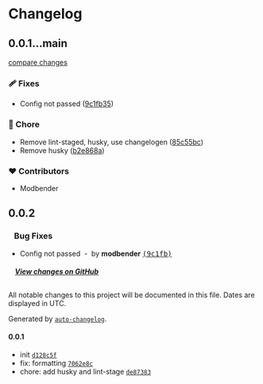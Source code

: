 # Changelog

## 0.0.1...main

[compare changes](https://github.com/modbender/nuxt-toastify/compare/0.0.1...main)

### 🩹 Fixes

- Config not passed ([9c1fb35](https://github.com/modbender/nuxt-toastify/commit/9c1fb35))

### 🏡 Chore

- Remove lint-staged, husky, use changelogen ([85c55bc](https://github.com/modbender/nuxt-toastify/commit/85c55bc))
- Remove husky ([b2e868a](https://github.com/modbender/nuxt-toastify/commit/b2e868a))

### ❤️ Contributors

- Modbender

## 0.0.2

### &nbsp;&nbsp;&nbsp;Bug Fixes

- Config not passed &nbsp;-&nbsp; by **modbender** [<samp>(9c1fb)</samp>](https://github.com/modbender/nuxt-toastify/commit/9c1fb35)

##### &nbsp;&nbsp;&nbsp;&nbsp;[View changes on GitHub](https://github.com/modbender/nuxt-toastify/compare/0.0.1...0.0.2)

##

All notable changes to this project will be documented in this file. Dates are displayed in UTC.

Generated by [`auto-changelog`](https://github.com/CookPete/auto-changelog).

#### 0.0.1

- init [`d128c5f`](https://github.com/modbender/nuxt-toastify/commit/d128c5f6b5d2f33b71a12f3a73715b392244c2a5)
- fix: formatting [`7062e8c`](https://github.com/modbender/nuxt-toastify/commit/7062e8c67afd901df3f4db694e7b5bf5b1cef6f4)
- chore: add husky and lint-stage [`de87383`](https://github.com/modbender/nuxt-toastify/commit/de873837065298fe309e9bebf84f66430e0b8071)
